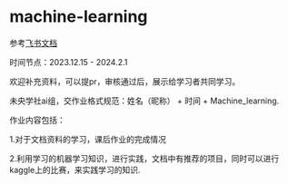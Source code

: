 # machine-learning
参考[飞书文档]([https://we-young.feishu.cn/wiki/XTgXwONG8iVhYMkU8gFcKT7ZnWe](https://we-young.feishu.cn/wiki/XTgXwONG8iVhYMkU8gFcKT7ZnWe))

时间节点：2023.12.15 - 2024.2.1

欢迎补充资料，可以提pr，审核通过后，展示给学习者共同学习。

未央学社ai组，交作业格式规范：姓名（昵称） + 时间 + Machine_learning.

作业内容包括：

1.对于文档资料的学习，课后作业的完成情况

2.利用学习的机器学习知识，进行实践，文档中有推荐的项目，同时可以进行kaggle上的比赛，来实践学习的知识.
